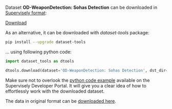 Dataset **OD-WeaponDetection: Sohas Detection** can be downloaded in [Supervisely format](https://developer.supervisely.com/api-references/supervisely-annotation-json-format):

 [Download](https://assets.supervisely.com/supervisely-supervisely-assets-public/teams_storage/Y/4/zq/ecTzXjWlfzcXzW5YakDw017cmP0jOaInJsUM8vdvOQ85LgAuijUpySl3qe3xt0dbtZAIbBzvgrfF6VH1NThkruWjyuwiwEViLOxYrsSeiJmYertxHUPv8Mnahw39.tar)

As an alternative, it can be downloaded with *dataset-tools* package:
``` bash
pip install --upgrade dataset-tools
```

... using following python code:
``` python
import dataset_tools as dtools

dtools.download(dataset='OD-WeaponDetection: Sohas Detection', dst_dir='~/dataset-ninja/')
```
Make sure not to overlook the [python code example](https://developer.supervisely.com/getting-started/python-sdk-tutorials/iterate-over-a-local-project) available on the Supervisely Developer Portal. It will give you a clear idea of how to effortlessly work with the downloaded dataset.

The data in original format can be [downloaded here](https://drive.google.com/file/d/1Szc920DAh5kU8Qk38Doq0znEVR1QmTZS/view?usp=sharing).